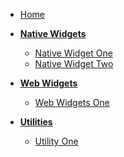 <!-- docs/_sidebar.md -->

- [Home](/)

* **[Native Widgets](/native-widgets/index.md)**

  - [Native Widget One](/native-widgets/Native-Widget-One.md)
  - [Native Widget Two](/native-widgets/Native-Widget-Two.md)

* **[Web Widgets](/web-widgets/index.md)**

  - [Web Widgets One](/web-widgets/web-Widget-One.md)

* **[Utilities](/utilities/index.md)**

  - [Utility One](/utilities/Utility-One.md)

